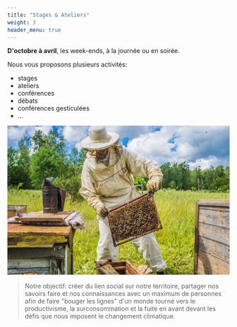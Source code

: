```yaml
---
title: "Stages & Ateliers"
weight: 3
header_menu: true
---
```


**D'octobre à avril**, les week-ends, à la journée ou en soirée.

Nous vous proposons plusieurs activités:
* stages
* ateliers
* conférences
* débats
* conférences gesticulées
* ...

![Jane Doe](images/apiculture.webp)

> Notre objectif: créer du lien social sur notre territoire, partager nos savoirs faire et nos connaissances avec un
maximum de personnes afin de faire "bouger les lignes" d'un monde tourné vers le productivisme, la surconsommation et 
la fuite en avant devant les défis que nous imposent le changement climatique.
